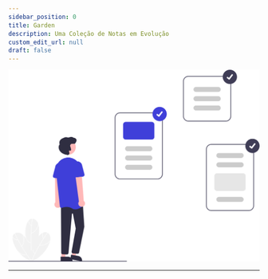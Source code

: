 ```yaml
---
sidebar_position: 0
title: Garden
description: Uma Coleção de Notas em Evolução
custom_edit_url: null
draft: false
---
```


<!--<h1 style={{textAlign: 'center'}}> Garden </h1>-->

![Banner](./assets/undraw_done_checking_re_6vyx.svg)

---
